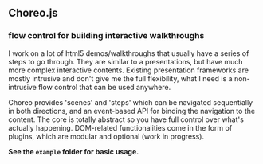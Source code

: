 ## Choreo.js

### flow control for building interactive walkthroughs

I work on a lot of html5 demos/walkthroughs that usually have a series of steps to go through. They are similar to a presentations, but have much more complex interactive contents. Existing presentation frameworks are mostly intrusive and don't give me the full flexibility, what I need is a non-intrusive flow control that can be used anywhere.

Choreo provides 'scenes' and 'steps' which can be navigated sequentially in both directions, and an event-based API for binding the navigation to the content. The core is totally abstract so you have full control over what's actually happening. DOM-related functionalities come in the form of plugins, which are modular and optional (work in progress).

**See the `example` folder for basic usage.**